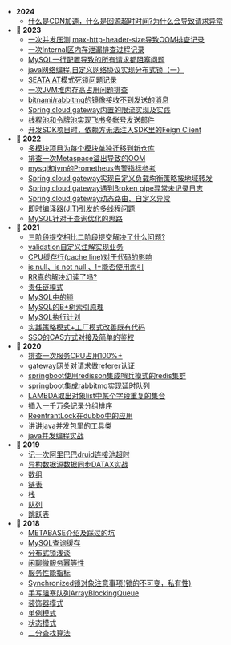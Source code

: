 - **2024**
    - [什么是CDN加速，什么是回源超时时间?为什么会导致请求异常](record/cdn.md)
- :footprints: **2023**
    - [一次并发压测,max-http-header-size导致OOM排查记录](record/memory_leak2.md)
    - [一次Internal区内存泄漏排查过程记录](record/memory_leak_1.md)
    - [MySQL一行配置导致的所有请求都阻塞问题](record/mysql-concurrency.md)
    - [java网络编程,自定义网络协议实现分布式锁（一）](record/java-network-program1.md)
    - [SEATA AT模式死锁问题记录](record/seata-dead-lock.md)
    <!-- - [opentelemetry-java-agent二次开发](record/opentelemetry-java-agent.md) -->
    - [一次JVM堆内存高占用问题排查](record/jvm-optimize-pratices.md)
    - [bitnami/rabbitmq的镜像接收不到发送的消息](record/rabbitmq-k8s-fix.md)
    - [Spring cloud gateway内置的限流实现及实践](record/gateway-ratelimiter.md)
    - [线程池和令牌池实现飞书多帐号发送邮件](record/feishu-mail-multi-account.md)
    - [开发SDK项目时，依赖方无法注入SDK里的Feign Client](record/sdk_openfeign_bean.md)
- :footprints: **2022**
    - [多模块项目为每个模块单独迁移到新仓库](record/maven_multi-module_git_migrate.md)
    - [排查一次Metaspace溢出导致的OOM](record/metaspace_oom.md)
    - [mysql和jvm的Prometheus告警指标参考](record/prometheus_metrics.md)
    - [Spring cloud gateway实现自定义负载均衡策略按地域转发](record/sc_lb.md)
    - [Spring cloud gateway遇到Broken pipe异常未记录日志](record/gateway_log_troubleshooting.md)
    - [Spring cloud gateway动态路由、自定义异常](record/sc_route_exception.md)
    - [即时编译器(JIT)引发的多线程问题](record/JITCompilerrecord.md)
    - [MySQL针对于查询优化的思路](REDING/../reading/MySQL_Optimization.md)
- :footprints: **2021**
    - [三阶段提交相比二阶段提交解决了什么问题?](record/3PC_2PC.md)
    - [validation自定义注解实现业务](record/validation.md)
    - [CPU缓存行(cache line)对于代码的影响](record/CpuCacheLine.md)
    - [is null、is not null 、!=能否使用索引](reading/MySQLExecutionPlanExample.md)
    - [RR真的解决幻读了吗?](reading/MYSQL_RR_1.md)
    - [责任链模式](java/ChainOfResponsibility.md)
    - [MySQL中的锁](reading/MySQLLock)
    - [MySQL的B+树索引原理](reading/MySQLB+TreeIndex.md)
    - [MySQL执行计划](reading/MySQLExecutionPlan.md)
    - [实践策略模式+工厂模式改善既有代码](PATTERN/Strategy.md)
    - [SSO的CAS方式对接及简单的鉴权](record/SSO_CAS.md)
- :footprints: **2020**
     - [排查一次服务CPU占用100%+](record/cpu1.md)  
     - [gateway网关对请求做referer认证](record/gatewayRefererAuth.md)
     - [springboot使用redisson集成哨兵模式的redis集群](java/redisson1.md)
     - [springboot集成rabbitmq实现延时队列](record/rabbitmq1.md)
     - [LAMBDA取出对象list中某个字段重复的集合](record/FETCHDUPLICATESET-LAMBDA.md)
     - [插入一千万条记录分组排序](record/DATAFORKJOIN.md)
     - [ReentrantLock在dubbo中的应用](record/Lock1.md)
     - [讲讲java并发包里的工具类](java/ConcurrentUtil.md)
    - [java并发编程实战](reading/CONCURRENTPROGAMMING.md)
- :footprints: **2019**
    - [记一次阿里巴巴druid连接池超时](record/DRUIDTIMEOUTrecord.md)
    - [异构数据源数据同步DATAX实战](record/DATAXrecord.md)
    - [数组](java/Array.md)
    - [链表](java/LinkedList.md)
    - [栈](java/Stack.md)
    - [队列](java/Queue.md)
    - [跳跃表](java/SkipList.md)
- :footprints: **2018**
    - [METABASE介绍及踩过的坑](record/METABASErecord.md)
    - [MySQL查询缓存](record/MYSQLCACHErecord.md)
    - [分布式锁浅谈](java/DISTRIBUTEDLOCK.md)
    - [闲聊微服务幂等性](record/SOAIdempotent.md)
    - [服务性能指标](record/PropertyIndex.md)
    - [Synchronized锁对象注意事项(锁的不可变，私有性)](record/Sync1.md)
    - [手写阻塞队列ArrayBlockingQueue](java/ArrayBlockingQueue.md)
    - [装饰器模式](PATTERN/Decorator.md)  
    - [单例模式](java/singleton.md)
    - [状态模式](PATTERN/State.md)
    - [二分查找算法](java/BinarySearch.md)   
